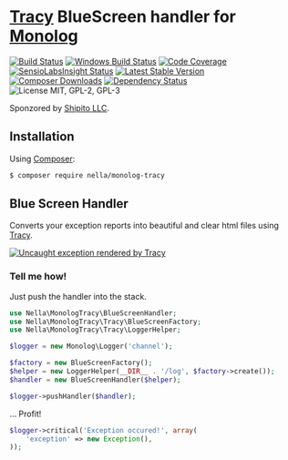 # [Tracy](https://tracy.nette.org) BlueScreen handler for [Monolog](https://github.com/Seldaek/monolog)

[![Build Status](https://img.shields.io/travis/nella/monolog-tracy/master.svg?style=flat-square)](https://travis-ci.org/nella/monolog-tracy)
[![Windows Build Status](https://img.shields.io/appveyor/ci/Vrtak-CZ/monolog-tracy/master.svg?style=flat-square)](https://ci.appveyor.com/project/Vrtak-CZ/monolog-tracy)
[![Code Coverage](https://img.shields.io/coveralls/nella/monolog-tracy.svg?style=flat-square)](https://coveralls.io/r/nella/monolog-tracy)
[![SensioLabsInsight Status](https://img.shields.io/sensiolabs/i/b54adb11-771e-46c5-ba2a-fef5bc37d3c4.svg?style=flat-square)](https://insight.sensiolabs.com/projects/b54adb11-771e-46c5-ba2a-fef5bc37d3c4)
[![Latest Stable Version](https://img.shields.io/packagist/v/nella/monolog-tracy.svg?style=flat-square)](https://packagist.org/packages/nella/monolog-tracy)
[![Composer Downloads](https://img.shields.io/packagist/dt/nella/monolog-tracy.svg?style=flat-square)](https://packagist.org/packages/nella/monolog-tracy)
[![Dependency Status](https://img.shields.io/versioneye/d/user/projects/5688ba47eb4f470030000b3f.svg?style=flat-square)](https://www.versioneye.com/user/projects/5688ba47eb4f470030000b3f)
![License MIT, GPL-2, GPL-3](https://img.shields.io/badge/license-MIT-blue.svg?style=flat-square)

Sponzored by [Shipito LLC](https://www.shipito.com).

## Installation

Using  [Composer](http://getcomposer.org/):

```sh
$ composer require nella/monolog-tracy
```

## Blue Screen Handler

Converts your exception reports into beautiful and clear html files using [Tracy](https://tracy.nette.org).

[![Uncaught exception rendered by Tracy](http://nette.github.io/tracy/images/tracy-exception.png)](http://nette.github.io/tracy/tracy-exception.html)

### Tell me how!

Just push the handler into the stack.

```php
use Nella\MonologTracy\BlueScreenHandler;
use Nella\MonologTracy\Tracy\BlueScreenFactory;
use Nella\MonologTracy\Tracy\LoggerHelper;

$logger = new Monolog\Logger('channel');

$factory = new BlueScreenFactory();
$helper = new LoggerHelper(__DIR__ . '/log', $factory->create());
$handler = new BlueScreenHandler($helper);

$logger->pushHandler($handler);
```

… Profit!

```php
$logger->critical('Exception occured!', array(
    'exception' => new Exception(),
));
```
